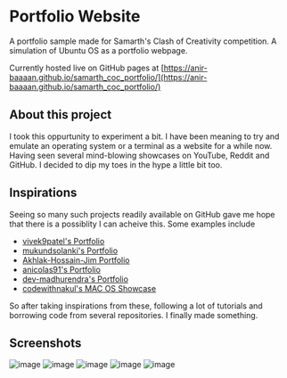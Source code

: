 # Portfolio Website
A portfolio sample made for Samarth's Clash of Creativity competition. A simulation of Ubuntu OS as a portfolio webpage.

Currently hosted live on GitHub pages at [https://anir-baaaan.github.io/samarth_coc_portfolio/](https://anir-baaaan.github.io/samarth_coc_portfolio/)

## About this project
I took this oppurtunity to experiment a bit. I have been meaning to try and emulate an operating system or a terminal as a website for a while now. Having seen several mind-blowing showcases on YouTube, Reddit and GitHub. I decided to dip my toes in the hype a little bit too.

## Inspirations
Seeing so many such projects readily available on GitHub gave me hope that there is a possiblity I can acheive this. Some examples include
* [vivek9patel's Portfolio](https://github.com/vivek9patel/vivek9patel.github.io)
* [mukundsolanki's Portfolio](https://github.com/mukundsolanki/terminal-portfolio)
* [Akhlak-Hossain-Jim Portfolio](https://github.com/Akhlak-Hossain-Jim/ubuntu-ui-portfolio)
* [anicolas91's Portfolio](https://github.com/anicolas91/portfolio-ubuntu-site)
* [dev-madhurendra's Portfolio](https://github.com/dev-madhurendra/terminal-portfolio)
* [codewithnakul's MAC OS Showcase](https://www.youtube.com/watch?v=4jHLQuSltgU)

So after taking inspirations from these, following a lot of tutorials and borrowing code from several repositories. I finally made something.

## Screenshots
![image](https://github.com/user-attachments/assets/6825cc7a-ba27-4001-92ee-f3ab95279ccd)
![image](https://github.com/user-attachments/assets/af3dfbef-2859-4763-935b-c5e6f2b8bc73)
![image](https://github.com/user-attachments/assets/a7bf6b7e-b94f-48c5-8f72-472927292055)
![image](https://github.com/user-attachments/assets/00dfbdc9-4264-405f-9ed6-83f4d862bf40)
![image](https://github.com/user-attachments/assets/1902c6e2-dd2a-4f28-b6ef-b8c3a4c6d0fa)
